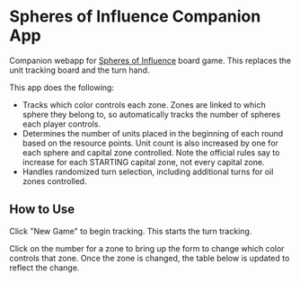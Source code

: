 # Spheres of Influence Companion App
Companion webapp for [Spheres of Influence](https://littlenukegames.com/) board game. This replaces the unit tracking board and the turn hand.

This app does the following:
- Tracks which color controls each zone. Zones are linked to which sphere they belong to, so automatically tracks the number of spheres each player controls.
- Determines the number of units placed in the beginning of each round based on the resource points. Unit count is also increased by one for each sphere and capital zone controlled. Note the official rules say to increase for each STARTING capital zone, not every capital zone.
- Handles randomized turn selection, including additional turns for oil zones controlled.

## How to Use
Click "New Game" to begin tracking. This starts the turn tracking.

Click on the number for a zone to bring up the form to change which color controls that zone. Once the zone is changed, the table below is updated to reflect the change.
